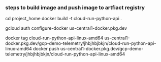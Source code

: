 ### steps to build image and push image to artfiact registry
cd  project_home
docker build -t cloud-run-python-api .

gcloud auth configure-docker us-central1-docker.pkg.dev

docker tag cloud-run-python-api-linux-amd64 us-central1-docker.pkg.dev/gcp-demo-telemetry/jhbjhbjbkjn/cloud-run-python-api-linux-amd64
docker push us-central1-docker.pkg.dev/gcp-demo-telemetry/jhbjhbjbkjn/cloud-run-python-api-linux-amd64